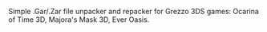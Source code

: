 Simple .Gar/.Zar file unpacker and repacker for Grezzo 3DS games: Ocarina of Time 3D, Majora's Mask 3D, Ever Oasis.

